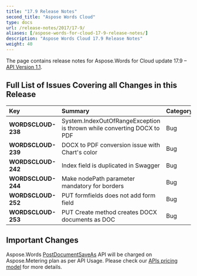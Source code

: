 ```yaml
---
title: "17.9 Release Notes"
second_title: "Aspose Words Cloud"
type: docs
url: /release-notes/2017/17-9/
aliases: [/aspose-words-for-cloud-17-9-release-notes/]
description: "Aspose Words Cloud 17.9 Release Notes"
weight: 40
---
```


The page contains release notes for Aspose.Words for Cloud update 17.9 – [API Version 1.1](https://api.aspose.cloud/swagger/ui/index).

## Full List of Issues Covering all Changes in this Release

|Key|Summary|Category|
| :- | :- | :- |
|**WORDSCLOUD-238**|System.IndexOutOfRangeException is thrown while converting DOCX to PDF|Bug|
|**WORDSCLOUD-239**|DOCX to PDF conversion issue with Chart's color|Bug|
|**WORDSCLOUD-242**|Index field is duplicated in Swagger|Bug|
|**WORDSCLOUD-244**|Make nodePath parameter mandatory for borders|Bug|
|**WORDSCLOUD-252**|PUT formfields does not add form field|Bug|
|**WORDSCLOUD-253**|PUT Create method creates DOCX documents as DOC|Bug|

## Important Changes

Aspose.Words [PostDocumentSaveAs](https://apireference.aspose.cloud/words/#!/Convert/PostDocumentSaveAs) API will be charged on Aspose.Metering plan as per API Usage. Please check our [APIs pricing model](https://purchase.aspose.cloud/pricing) for more details.

